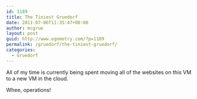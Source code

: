 ```yaml
---
id: 1189
title: The Tiniest Gruedorf
date: 2011-07-06T11:35:47+00:00
author: mcgrue
layout: post
guid: http://www.egometry.com/?p=1189
permalink: /gruedorf/the-tiniest-gruedorf/
categories:
  - Gruedorf
---
```

All of my time is currently being spent moving all of the websites on this VM to a new VM in the cloud.

Whee, operations!